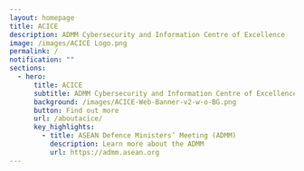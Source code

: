 ```yaml
---
layout: homepage
title: ACICE
description: ADMM Cybersecurity and Information Centre of Excellence
image: /images/ACICE Logo.png
permalink: /
notification: ""
sections:
  - hero:
      title: ACICE
      subtitle: ADMM Cybersecurity and Information Centre of Excellence
      background: /images/ACICE-Web-Banner-v2-w-o-BG.png
      button: Find out more
      url: /aboutacice/
      key_highlights:
        - title: ASEAN Defence Ministers’ Meeting (ADMM)
          description: Learn more about the ADMM
          url: https://admm.asean.org
---
```

